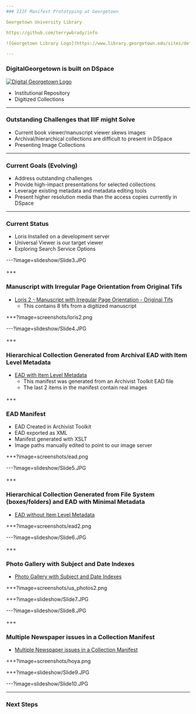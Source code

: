 ```yaml
---
### IIIF Manifest Prototyping at Georgetown

Georgetown University Library

https://github.com/terrywbrady/info

![Georgetown Library Logo](https://www.library.georgetown.edu/sites/default/files/library-logo.png)

---
```


### DigitalGeorgetown is built on DSpace

[![Digital Georgetown Logo](https://www.library.georgetown.edu/sites/default/files/dg-logo-100.png)](https://repository.library.georgetown.edu)

- Institutional Repository
- Digitized Collections

---

### Outstanding Challenges that IIIF might Solve

- Current book viewer/manuscript viewer skews images
- Archival/hierarchical collections are difficult to present in DSpace
- Presenting Image Collections

---

### Current Goals (Evolving)

- Address outstanding challenges
- Provide high-impact presentations for selected collections
- Leverage existing metadata and metadata editing tools
- Present higher resolution media than the access copies currently in DSpace

---

### Current Status
- Loris Installed on a development server
- Universal Viewer is our target viewer
- Exploring Search Service Options

---?image=slideshow/Slide3.JPG

+++
### Manuscript with Irregular Page Orientation from Original Tifs
- [Loris 2 - Manuscript with Irregular Page Orientation - Original Tifs](http://universalviewer.io/uv.html?manifest=https://raw.githubusercontent.com/Georgetown-University-Libraries/testManifests/master/loris2.json)
  - This contains 8 tifs from a digitized manuscript

+++?image=screenshots/loris2.png

---?image=slideshow/Slide4.JPG

+++

### Hierarchical Collection Generated from Archival EAD with Item Level Metadata

- [EAD with Item Level Metadata](http://universalviewer.io/uv.html?manifest=https://raw.githubusercontent.com/Georgetown-University-Libraries/testManifests/master/ead.json)
  - This manifest was generated from an Archivist Toolkit EAD file
  - The last 2 items in the manifest contain real images
  
+++

### EAD Manifest
- EAD Created in Archivist Toolkit
- EAD exported as XML
- Manifest generated with XSLT
- Image paths manually edited to point to our image server
  
+++?image=screenshots/ead.png

---?image=slideshow/Slide5.JPG

+++

### Hierarchical Collection Generated from File System (boxes/folders) and EAD with Minimal Metadata
- [EAD without Item Level Metadata](http://universalviewer.io/uv.html?manifest=https://raw.githubusercontent.com/Georgetown-University-Libraries/testManifests/master/ead2.json)

+++?image=screenshots/ead2.png

---?image=slideshow/Slide6.JPG

+++

### Photo Gallery with Subject and Date Indexes
- [Photo Gallery with Subject and Date Indexes](http://universalviewer.io/uv.html?manifest=https://raw.githubusercontent.com/Georgetown-University-Libraries/testManifests/master/ua_photos2.json)

+++?image=screenshots/ua_photos2.png

+++?image=slideshow/Slide7.JPG

---?image=slideshow/Slide8.JPG

+++

### Multiple Newspaper issues in a Collection Manifest
- [Multiple Newspaper issues in a Collection Manifest](http://universalviewer.io/uv.html?manifest=https://raw.githubusercontent.com/Georgetown-University-Libraries/testManifests/master/hoyacoll.json)

+++?image=screenshots/hoya.png

+++?image=slideshow/Slide9.JPG

---?image=slideshow/Slide10.JPG

---

### Next Steps
